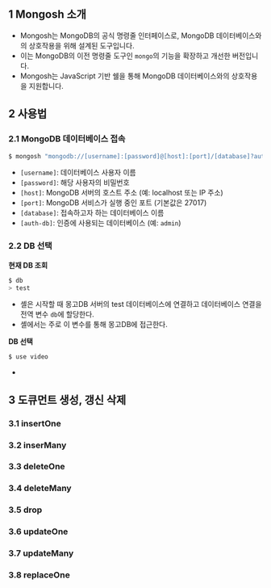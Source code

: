 
## 1 Mongosh 소개

- Mongosh는 MongoDB의 공식 명령줄 인터페이스로, MongoDB 데이터베이스와의 상호작용을 위해 설계된 도구입니다.
- 이는 MongoDB의 이전 명령줄 도구인 `mongo`의 기능을 확장하고 개선한 버전입니다.
- Mongosh는 JavaScript 기반 쉘을 통해 MongoDB 데이터베이스와의 상호작용을 지원합니다. 



## 2 사용법

### 2.1 MongoDB 데이터베이스 접속

```bash
$ mongosh "mongodb://[username]:[password]@[host]:[port]/[database]?authSource=[auth-db]"
```

- `[username]`: 데이터베이스 사용자 이름
- `[password]`: 해당 사용자의 비밀번호
- `[host]`: MongoDB 서버의 호스트 주소 (예: localhost 또는 IP 주소)
- `[port]`: MongoDB 서비스가 실행 중인 포트 (기본값은 27017)
- `[database]`: 접속하고자 하는 데이터베이스 이름
- `[auth-db]`: 인증에 사용되는 데이터베이스 (예: `admin`)



### 2.2 DB 선택

**현재 DB 조회**

```bash
$ db
> test
```

- 셸은 시작할 때 몽고DB 서버의 test 데이터베이스에 연결하고 데이터베이스 연결을 전역 변수 `db`에 할당한다.
- 셸에서는 주로 이 변수를 통해 몽고DB에 접근한다.



**DB 선택**

```bash
$ use video
```

-


## 3 도큐먼트 생성, 갱신 삭제

### 3.1 insertOne

### 3.2 inserMany

### 3.3 deleteOne
### 3.4 deleteMany

### 3.5 drop
### 3.6 updateOne
### 3.7 updateMany
### 3.8 replaceOne